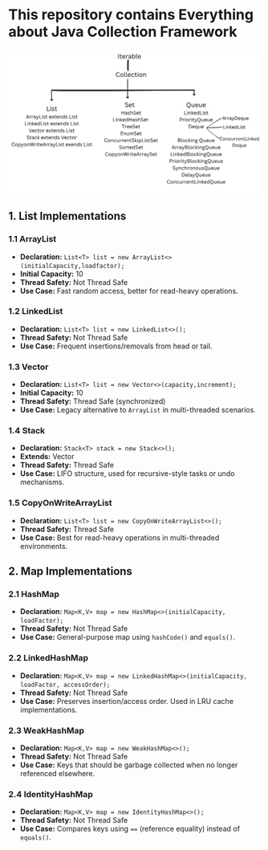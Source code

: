# This repository contains Everything about Java Collection Framework

![alt text](https://github.com/igargaditya/Java-Collections/blob/main/Hierarchy.png?raw=true)

## 1. List Implementations

### 1.1 ArrayList

- **Declaration:** `List<T> list = new ArrayList<>(initialCapacity,loadfactor);`
- **Initial Capacity:** 10
- **Thread Safety:** Not Thread Safe
- **Use Case:** Fast random access, better for read-heavy operations.

### 1.2 LinkedList

- **Declaration:** `List<T> list = new LinkedList<>();`
- **Thread Safety:** Not Thread Safe
- **Use Case:** Frequent insertions/removals from head or tail.

### 1.3 Vector

- **Declaration:** `List<T> list = new Vector<>(capacity,increment);`
- **Initial Capacity:** 10
- **Thread Safety:** Thread Safe (synchronized)
- **Use Case:** Legacy alternative to `ArrayList` in multi-threaded scenarios.

### 1.4 Stack

- **Declaration:** `Stack<T> stack = new Stack<>();`
- **Extends:** Vector
- **Thread Safety:** Thread Safe
- **Use Case:** LIFO structure, used for recursive-style tasks or undo mechanisms.

### 1.5 CopyOnWriteArrayList

- **Declaration:** `List<T> list = new CopyOnWriteArrayList<>();`
- **Thread Safety:** Thread Safe
- **Use Case:** Best for read-heavy operations in multi-threaded environments.

## 2. Map Implementations

### 2.1 HashMap

- **Declaration:** `Map<K,V> map = new HashMap<>(initialCapacity, loadFactor);`
- **Thread Safety:** Not Thread Safe
- **Use Case:** General-purpose map using `hashCode()` and `equals()`.

### 2.2 LinkedHashMap

- **Declaration:** `Map<K,V> map = new LinkedHashMap<>(initialCapacity, loadFactor, accessOrder);`
- **Thread Safety:** Not Thread Safe
- **Use Case:** Preserves insertion/access order. Used in LRU cache implementations.

### 2.3 WeakHashMap

- **Declaration:** `Map<K,V> map = new WeakHashMap<>();`
- **Thread Safety:** Not Thread Safe
- **Use Case:** Keys that should be garbage collected when no longer referenced elsewhere.

### 2.4 IdentityHashMap

- **Declaration:** `Map<K,V> map = new IdentityHashMap<>();`
- **Thread Safety:** Not Thread Safe
- **Use Case:** Compares keys using `==` (reference equality) instead of `equals()`.
